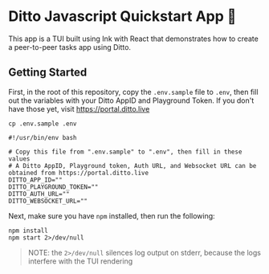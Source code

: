 # Ditto Javascript Quickstart App 🚀

This app is a TUI built using Ink with React that demonstrates how to
create a peer-to-peer tasks app using Ditto.

## Getting Started

First, in the root of this repository, copy the `.env.sample` file to `.env`,
then fill out the variables with your Ditto AppID and Playground Token. If
you don't have those yet, visit https://portal.ditto.live

```
cp .env.sample .env
```

```
#!/usr/bin/env bash

# Copy this file from ".env.sample" to ".env", then fill in these values
# A Ditto AppID, Playground token, Auth URL, and Websocket URL can be obtained from https://portal.ditto.live
DITTO_APP_ID=""
DITTO_PLAYGROUND_TOKEN=""
DITTO_AUTH_URL=""
DITTO_WEBSOCKET_URL=""
```

Next, make sure you have `npm` installed, then run the following:

```
npm install
npm start 2>/dev/null
```

> NOTE: the `2>/dev/null` silences log output on stderr, because the logs
  interfere with the TUI rendering

